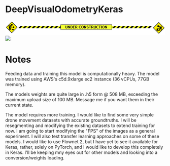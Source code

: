 # DeepVisualOdometryKeras
![](MoMotorCity2429constructbar.gif)
![](s'.gif)

# Notes

Feeding data and training this model is computationally heavy. The model was trained using AWS's c5d.9xlarge ec2 instance (36 vCPUs, 77GB memory).

The models weights are quite large in .h5 form @ 508 MB, exceeding the maximum upload size of 100 MB. Message me if you want them in their current state.

The model requires more training. I would like to find some very simple drone movement datasets with accurate groundtruths.  I will be resegmenting and modifying the existing datasets to extend training for now. I am going to start modifying the "FPS" of the images as a general experiment. I will also test transfer learning approaches on some of these models. I would like to use Flownet 2, but I have yet to see it available for Keras, rather, solely on PyTorch, and I would like to develop this completely in Keras. I'll be keeping mny eyes out for other models and looking into a conversion/weights loading.
